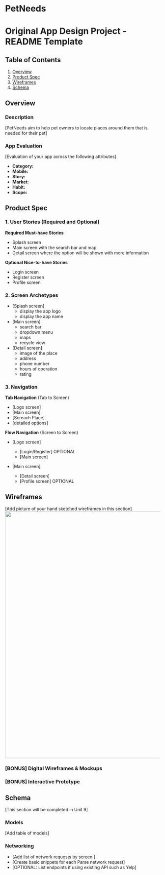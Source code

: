 # PetNeeds
Original App Design Project - README Template
===



## Table of Contents
1. [Overview](#Overview)
1. [Product Spec](#Product-Spec)
1. [Wireframes](#Wireframes)
2. [Schema](#Schema)

## Overview
### Description
[PetNeeds aim to help pet owners to locate places around them that is needed for their pet]


### App Evaluation
[Evaluation of your app across the following attributes]
- **Category:**
- **Mobile:**
- **Story:**
- **Market:**
- **Habit:**
- **Scope:**

## Product Spec

### 1. User Stories (Required and Optional)

**Required Must-have Stories**

* Splash screen
* Main screen with the search bar and map
* Detail screen where the option will be shown with more information


**Optional Nice-to-have Stories**

* Login screen
* Register screen
* Profile screen

### 2. Screen Archetypes

* [Splash screen]
   * display the app logo 
   * display the app name
* [Main screen]
   * search bar
   * dropdown menu
   * maps
   * recycle view
* [Detail screen]
   * image of the place
   * address
   * phone number
   * hours of operation
   * rating

### 3. Navigation

**Tab Navigation** (Tab to Screen)

* [Logo screen]
* [Main screen]
* [Screach Place]
* [detailed options]

**Flow Navigation** (Screen to Screen)

* [Logo screen]
   * [Login/Register] OPTIONAL
   * [Main screen]
   
* [Main screen]
   * [Detail screen]
   * [Profile screen] OPTIONAL

## Wireframes
[Add picture of your hand sketched wireframes in this section]
<img src="https://github.com/zinaheng/PetNeeds/blob/master/Pet%20Needs.jpg" width=800>

### [BONUS] Digital Wireframes & Mockups

### [BONUS] Interactive Prototype

## Schema 
[This section will be completed in Unit 9]
### Models
[Add table of models]
### Networking
- [Add list of network requests by screen ]
- [Create basic snippets for each Parse network request]
- [OPTIONAL: List endpoints if using existing API such as Yelp]
